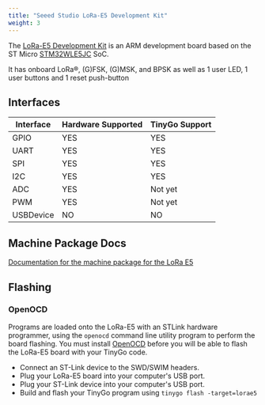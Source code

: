 ```yaml
---
title: "Seeed Studio LoRa-E5 Development Kit"
weight: 3
---
```


The [LoRa-E5 Development Kit](https://www.seeedstudio.com/LoRa-E5-Dev-Kit-p-4868.html) is an ARM development board based on the ST Micro [STM32WLE5JC](https://www.st.com/en/microcontrollers-microprocessors/stm32wle5jc.html) SoC.

It has onboard LoRa®, (G)FSK, (G)MSK, and BPSK as well as 1 user LED, 1 user buttons and 1 reset push-button

## Interfaces

| Interface | Hardware Supported | TinyGo Support |
| --------- | ------------- | ----- |
| GPIO      | YES | YES |
| UART      | YES | YES |
| SPI       | YES | YES |
| I2C       | YES | YES |
| ADC       | YES | Not yet |
| PWM       | YES | Not yet |
| USBDevice | NO  | NO  |

## Machine Package Docs

[Documentation for the machine package for the LoRa E5](../machine/lorae5)

## Flashing

### OpenOCD

Programs are loaded onto the LoRa-E5 with an STLink hardware programmer, using the `openocd` command line utility program to perform the board flashing. You must install [OpenOCD](http://openocd.org/) before you will be able to flash the LoRa-E5 board with your TinyGo code.

- Connect an ST-Link device to the SWD/SWIM headers.
- Plug your LoRa-E5 board into your computer's USB port.
- Plug your ST-Link device into your computer's USB port.
- Build and flash your TinyGo program using `tinygo flash -target=lorae5`
